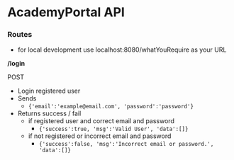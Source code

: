 # AcademyPortal API

### Routes
- for local development use localhost:8080/whatYouRequire as your URL

**/login**

POST
- Login registered user
- Sends 
	- `{'email':'example@email.com', 'password':'password'}`
- Returns success / fail
	- if registered user and correct email and password
		- `{'success':true, 'msg':'Valid User', 'data':[]}`  
	- if not registered or incorrect email and password
		- `{'success':false, 'msg':'Incorrect email or password.', 'data':[]}`

